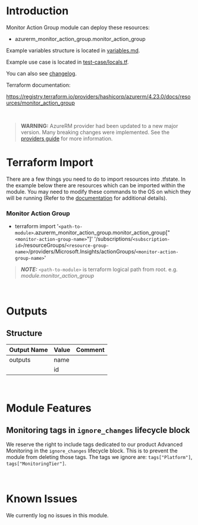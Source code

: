 # Introduction
Monitor Action Group module can deploy these resources:
* azurerm_monitor_action_group.monitor_action_group

Example variables structure is located in [variables.md](variables.md).

Example use case is located in [test-case/locals.tf](test-case/locals.tf).

You can also see [changelog](CHANGELOG.md).

Terraform documentation:

https://registry.terraform.io/providers/hashicorp/azurerm/4.23.0/docs/resources/monitor_action_group

&nbsp;

> **WARNING:** AzureRM provider had been updated to a new major version. Many breaking changes were implemented. See the [providers guide](https://registry.terraform.io/providers/hashicorp/azurerm/latest/docs/guides/4.0-upgrade-guide) for more information.

# Terraform Import
There are a few things you need to do to import resources into .tfstate. In the example below there are resources which can be imported within the module. You may need to modify these commands to the OS on which they will be running (Refer to the [documentation](https://developer.hashicorp.com/terraform/cli/commands/import#example-import-into-resource-configured-with-for_each) for additional details).
### Monitor Action Group
* terraform import '`<path-to-module>`.azurerm_monitor_action_group.monitor_action_group["`<monitor-action-group-name>`"]' '/subscriptions/`<subscription-id>`/resourceGroups/`<resource-group-name>`/providers/Microsoft.Insights/actionGroups/`<monitor-action-group-name>`'

 > **_NOTE:_** `<path-to-module>` is terraform logical path from root. e.g. _module.monitor\_action\_group_

&nbsp;

# Outputs
## Structure

| Output Name | Value        | Comment                                              |
| ----------- | ------------ | ---------------------------------------------------- |
| outputs     | name         |                                                      |
|             | id           |                                                      |

&nbsp;

# Module Features
## Monitoring tags in `ignore_changes` lifecycle block
We reserve the right to include tags dedicated to our product Advanced Monitoring in the `ignore_changes` lifecycle block. This is to prevent the module from deleting those tags. The tags we ignore are: `tags["Platform"]`, `tags["MonitoringTier"]`.

&nbsp;

# Known Issues
We currently log no issues in this module.